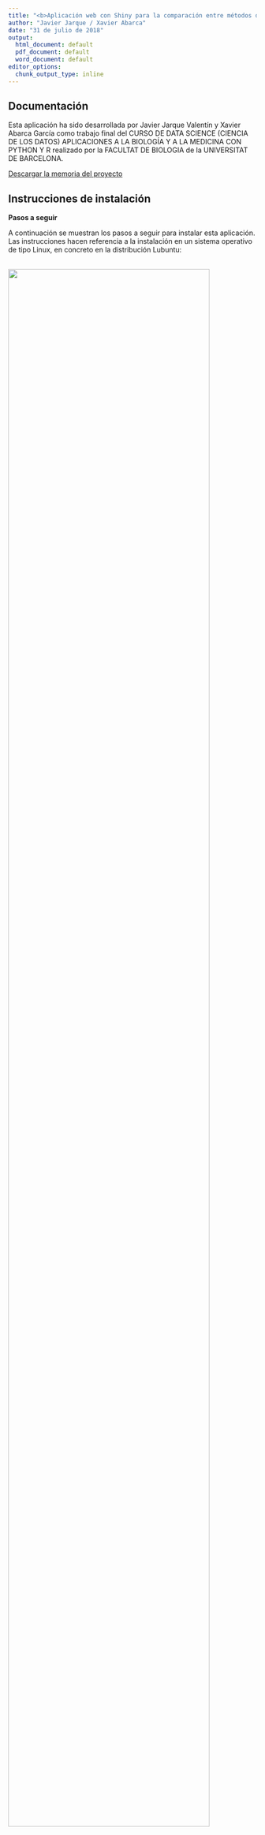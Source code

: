 ```yaml
---
title: "<b>Aplicación web con Shiny para la comparación entre métodos de aprendizaje supervisado.</b><br><br>Anexo II - Documentación y manual de instalación"
author: "Javier Jarque / Xavier Abarca"
date: "31 de julio de 2018"
output:
  html_document: default
  pdf_document: default
  word_document: default
editor_options: 
  chunk_output_type: inline
---
```



## <a name="documentacion"></a>Documentación

Esta aplicación ha sido desarrollada por Javier Jarque Valentín y Xavier Abarca García como trabajo final del CURSO DE DATA SCIENCE (CIENCIA DE LOS DATOS) APLICACIONES A LA BIOLOGÍA Y A LA MEDICINA CON PYTHON Y R realizado por la FACULTAT DE BIOLOGIA de la  UNIVERSITAT DE BARCELONA.

[Descargar la memoria del proyecto](proyecto_ub_ciencia_de_datos_xjarque_xabarca.pdf)

## <a name="instalacion"></a>Instrucciones de instalación

**Pasos a seguir**


A continuación se muestran los pasos a seguir para instalar esta aplicación. Las instrucciones hacen referencia a la instalación en un sistema operativo de tipo Linux, en concreto en la distribución Lubuntu:

<br><img src="install-lubuntu-desktop.png" alt="" width="90%" />

<br><br>

Descargar *R Studio*. En las imágenes siguientes pueden verse las versiones de R y RStudio utilizadas para la elaboración de este manual:

https://www.rstudio.com/products/rstudio/download/

<br><img src="install-rstudio-home.png" alt="" width="90%" />

<br><br>

<br><img src="install-rstudio-version.png" alt="" width="90%" />

<br><br><br><br>

Descargar el código fuente del proyecto de GitHub:

```
git clone https://github.com/xjarque-xabarca/projecteUB
```
<br><img src="install-git-clone.png" alt="" width="90%" />

<br><br>

Cargar el proyecto en RStudio:

<br><img src="install-rstudio-open-projecteUB.png" alt="" width="90%" />

<br><br>

Descargar Python (miniconda) del siguiente enlace:

<a href="https://conda.io/miniconda.html">Descargar miniconda</a>

<br><img src="install-download-miniconda.png" alt="" width="90%" />

<br><br>

Instalar miniconda ejecutando el fichero *Miniconda3-latest-Linux-x86.sh*

<br><img src="install-install-miniconda.png" alt="" width="90%"  />

<br><br>

Instalar las librerías de Python necesarias:

```
datascience@dspc:~/miniconda3/bin$ ./conda install pandas scikit-learn matplotlib seaborn
```

<br><br>

Configurar *Reticulate* para poder ejecutar Python. Abrir el fichero *doc/load-python-libraries.R* e indicar la ruta donde está instalado Python en *use_python*  :

<br><img src="install-configure-python.png" alt="" width="90%" />

<br><br>






Instalar las librerias de R necesarias para ejecutar el proyecto. Fichero *install.R*:

<br><img src="install-install-libraries.png" alt="" width="90%" />

<br><br>






Abrir el fichero *ui.R* o *server.R* y ejectuar **Run App**:

<br><img src="install-run-app.png" alt="" width="90%" />

<br><br>


A continuació se abrirá una ventana con la aplicación en ejecución. Seleccione una de al siguientes opciones:

- Inicio | Manual de usuario
- Carga de datos
- Análisis exploratorio (EDA)
- Aprendizaje automático
- Documentación | Manual de instalación

<br><img src="install-aplication-view.png" alt="" width="90%" />

<br><br>


## <a name="maquina_virtual"></a>Decargar máquina virtual para Oracle Virtual Box

Está disponible un máquina virtual con los fuentes de la aplicación y el software necesario para ejectuarla en la siguiente dirección:

[Descargar la máquina virtual con el proyecto instalado](https://drive.google.com/open?id=1DemQ3KpMdalgsH47E_3vDAi8U3zDq0kV)

Una vez descargada importela desde *Oracle virtual box*

<br><img src="install-lubuntu-virtualbox.png" alt=""/>

<br><br>

Configure la *memoria base* del sistema con **4GB** para su correcto funcionamiento:

<br><img src="install-lubuntu-sistema.png" alt="" />

